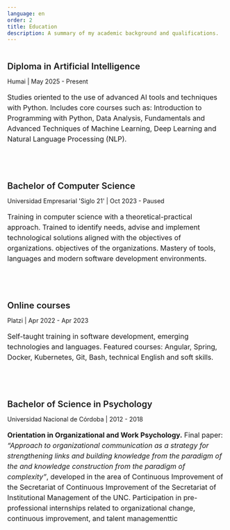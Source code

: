 ```yaml
---
language: en
order: 2
title: Education
description: A summary of my academic background and qualifications.
---
```


<div class="education-container">
    <div class="education-item">
        <h4 class="education-title fourth">Diploma in Artificial Intelligence
</h4>
        <p class="education-location">Humai | May 2025 - Present</p>
        <p class="education-description">Studies oriented to the use of advanced AI tools and techniques with Python. Includes core courses such as: Introduction to Programming with Python, Data Analysis, Fundamentals and Advanced Techniques of Machine Learning, Deep Learning and Natural Language Processing (NLP).</p>
    </div>
    <div class="education-item">
        <h4 class="education-title third">Bachelor of Computer Science</h4>
        <p class="education-location">Universidad Empresarial 'Siglo 21' | Oct 2023 - Paused</p>
        <p class="education-description">Training in computer science with a theoretical-practical approach. Trained to identify needs, advise and implement technological solutions aligned with the objectives of organizations. objectives of the organizations. Mastery of tools, languages and modern software development environments.</p>
    </div>
    <div class="education-item">
        <h4 class="education-title second">Online courses</h4>
        <p class="education-location">Platzi | Apr 2022 - Apr 2023</p>
        <p class="education-description">Self-taught training in software development, emerging technologies and languages. Featured courses: Angular, Spring, Docker, Kubernetes, Git, Bash, technical English and soft skills.</p>
    </div>
    <div class="education-item">
        <h4 class="education-title first">Bachelor of Science in Psychology</h4>
        <p class="education-location">Universidad Nacional de Córdoba | 2012 - 2018</p>
        <p class="education-description"><strong>Orientation in Organizational and Work Psychology.</strong> Final paper: <i>“Approach to organizational communication as a strategy for strengthening links and building knowledge from the paradigm of the and knowledge construction from the paradigm of complexity”</i>, developed in the area of Continuous Improvement of the Secretariat of Continuous Improvement of the Secretariat of Institutional Management of the UNC. Participation in pre-professional internships related to organizational change, continuous improvement, and talent managementtic</p>
    </div>
</div>

<style>
.education-container {
    display: flex;
    flex-direction: column;
    gap: 1.5rem;
    text-align: left;
}

.education-item {
    margin-bottom: 1rem;
}

.education-title {
    font-size: 1.25rem;
    font-weight: 600;
    margin-bottom: 0.5rem;
}

.education-title.first {
    color: var(--yellow);
}

.education-title.second {
    color: var(--green);
}

.education-title.third {
    color: var(--purple);
}

.education-title.fourth {
    color: var(--pink);
}

.education-container .education-item .education-location {
    color: var(--gray);
    font-size: 0.875rem;
    margin-bottom: 0.25rem;
}

.education-description {
    font-size: 1rem;
    line-height: 1.5;
    color: var(--blue);
}
</style>
